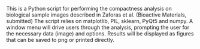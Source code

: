 This is a Python script for performing the compactness analysis on biological sample images described in
Zaforas et al. (Bioactive Materials, submitted) The script relies on matplotlib, PIL, sklearn, PyQt5 and numpy. 
A window menu will drive users through the analysis, prompting the user for the necessary data (image) and options. 
Results will be displayed as figures that can be saved to png or printed directly.
